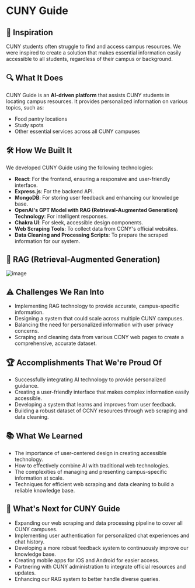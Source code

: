 # CUNY Guide

## 🚀 Inspiration

CUNY students often struggle to find and access campus resources. We were inspired to create a solution that makes essential information easily accessible to all students, regardless of their campus or background.

## 🔍 What It Does

CUNY Guide is an **AI-driven platform** that assists CUNY students in locating campus resources. It provides personalized information on various topics, such as:

- Food pantry locations
- Study spots
- Other essential services across all CUNY campuses

## 🛠 How We Built It

We developed CUNY Guide using the following technologies:

- **React**: For the frontend, ensuring a responsive and user-friendly interface.
- **Express.js**: For the backend API.
- **MongoDB**: For storing user feedback and enhancing our knowledge base.
- **OpenAI's GPT Model with RAG (Retrieval-Augmented Generation) Technology**: For intelligent responses.
- **Chakra UI**: For sleek, accessible design components.
- **Web Scraping Tools**: To collect data from CCNY's official websites.
- **Data Cleaning and Processing Scripts**: To prepare the scraped information for our system.

## 🤖 RAG (Retrieval-Augmented Generation)

![image](https://github.com/user-attachments/assets/ed513458-5520-4d5d-9d7c-814776efd3cd)

## ⚠️ Challenges We Ran Into

- Implementing RAG technology to provide accurate, campus-specific information.
- Designing a system that could scale across multiple CUNY campuses.
- Balancing the need for personalized information with user privacy concerns.
- Scraping and cleaning data from various CCNY web pages to create a comprehensive, accurate dataset.

## 🏆 Accomplishments That We're Proud Of

- Successfully integrating AI technology to provide personalized guidance.
- Creating a user-friendly interface that makes complex information easily accessible.
- Developing a system that learns and improves from user feedback.
- Building a robust dataset of CCNY resources through web scraping and data cleaning.

## 📚 What We Learned

- The importance of user-centered design in creating accessible technology.
- How to effectively combine AI with traditional web technologies.
- The complexities of managing and presenting campus-specific information at scale.
- Techniques for efficient web scraping and data cleaning to build a reliable knowledge base.

## 🔮 What's Next for CUNY Guide

- Expanding our web scraping and data processing pipeline to cover all CUNY campuses.
- Implementing user authentication for personalized chat experiences and chat history.
- Developing a more robust feedback system to continuously improve our knowledge base.
- Creating mobile apps for iOS and Android for easier access.
- Partnering with CUNY administration to integrate official resources and updates.
- Enhancing our RAG system to better handle diverse queries.

